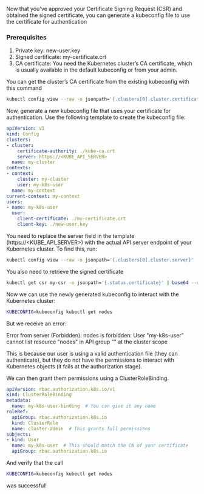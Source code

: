 Now that you've approved your Certificate Signing Request (CSR) and obtained the signed certificate, you can generate a kubeconfig file to use the certificate for authentication


### Prerequisites

1. Private key: new-user.key
2. Signed certificate: my-certificate.crt
3. CA certificate: You need the Kubernetes cluster’s CA certificate, which is usually available in the default kubeconfig or from your admin.

You can get the cluster’s CA certificate from the existing kubeconfig with this command

```bash
kubectl config view --raw -o jsonpath='{.clusters[0].cluster.certificate-authority-data}' | base64 --decode > kube-ca.crt
```

Now, generate a new kubeconfig file that uses your certificate for authentication. Use the following template to create the kubeconfig file:

```yaml
apiVersion: v1
kind: Config
clusters:
- cluster:
    certificate-authority: ./kube-ca.crt
    server: https://<KUBE_API_SERVER>
  name: my-cluster
contexts:
- context:
    cluster: my-cluster
    user: my-k8s-user
  name: my-context
current-context: my-context
users:
- name: my-k8s-user
  user:
    client-certificate: ./my-certificate.crt
    client-key: ./new-user.key
```

You need to replace the server field in the template (https://<KUBE_API_SERVER>) with the actual API server endpoint of your Kubernetes cluster. To find this, run:

```bash
kubectl config view --raw -o jsonpath='{.clusters[0].cluster.server}'
```

You also need to retrieve the signed certificate

```bash
kubectl get csr my-csr -o jsonpath='{.status.certificate}' | base64 --decode > my-certificate.crt
```

Now we can use the newly generated kubeconfig to interact with the Kubernetes cluster:

```bash
KUBECONFIG=kubeconfig kubectl get nodes
```

But we receive an error:

Error from server (Forbidden): nodes is forbidden: User "my-k8s-user" cannot list resource "nodes" in API group "" at the cluster scope

This is because our user is using a valid authentication file (they can authenticate), but they do not have the permissions to interact with Kubernetes objects (it fails at the authorization stage).

We can then grant them permissions using a ClusterRoleBinding.

```yaml
apiVersion: rbac.authorization.k8s.io/v1
kind: ClusterRoleBinding
metadata:
  name: my-k8s-user-binding  # You can give it any name
roleRef:
  apiGroup: rbac.authorization.k8s.io
  kind: ClusterRole
  name: cluster-admin  # This grants full permissions
subjects:
- kind: User
  name: my-k8s-user  # This should match the CN of your certificate
  apiGroup: rbac.authorization.k8s.io
```

And verify that the call

```bash
KUBECONFIG=kubeconfig kubectl get nodes
```

was successful!
